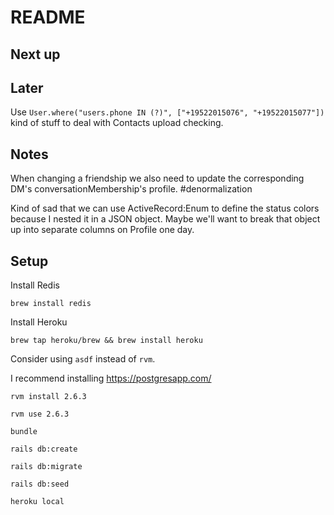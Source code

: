 # README

## Next up

## Later

Use `User.where("users.phone IN (?)", ["+19522015076", "+19522015077"])` kind of stuff to deal with Contacts upload checking.

## Notes

When changing a friendship we also need to update the corresponding DM's conversationMembership's profile. #denormalization

Kind of sad that we can use ActiveRecord:Enum to define the status colors because I nested it in a JSON object. Maybe we'll want
to break that object up into separate columns on Profile one day.

## Setup

Install Redis

`brew install redis`

Install Heroku

`brew tap heroku/brew && brew install heroku`

Consider using `asdf` instead of `rvm`.

I recommend installing https://postgresapp.com/

`rvm install 2.6.3`

`rvm use 2.6.3`

`bundle`

`rails db:create`

`rails db:migrate`

`rails db:seed`

`heroku local`